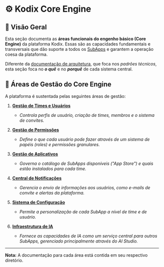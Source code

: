 # ⚙️ Kodix Core Engine

## 📖 Visão Geral

Esta seção documenta as **áreas funcionais do engenho básico (Core Engine)** da plataforma Kodix. Essas são as capacidades fundamentais e transversais que dão suporte a todos os [SubApps](../../subapps/README.md) e garantem a operação coesa da plataforma.

Diferente da [documentação de arquitetura](../architecture/README.md), que foca nos _padrões técnicos_, esta seção foca no **_o quê_** e no **_porquê_** de cada sistema central.

## 🚀 Áreas de Gestão do Core Engine

A plataforma é sustentada pelas seguintes áreas de gestão:

1.  **[Gestão de Times e Usuários](./01-user-and-team-management/)**

    - _Controla perfis de usuário, criação de times, membros e o sistema de convites._

2.  **[Gestão de Permissões](./02-permissions-management/)**

    - _Define o que cada usuário pode fazer através de um sistema de papéis (roles) e permissões granulares._

3.  **[Gestão de Aplicativos](./03-app-management/)**

    - _Governa o catálogo de SubApps disponíveis ("App Store") e quais estão instalados para cada time._

4.  **[Central de Notificações](./04-notification-center/)**

    - _Gerencia o envio de informações aos usuários, como e-mails de convite e alertas da plataforma._

5.  **[Sistema de Configuração](./05-configuration-system/)**

    - _Permite a personalização de cada SubApp a nível de time e de usuário._

6.  **[Infraestrutura de IA](./06-ai-infrastructure/)**
    - _Fornece as capacidades de IA como um serviço central para outros SubApps, gerenciado principalmente através do AI Studio._

---

**Nota:** A documentação para cada área está contida em seu respectivo diretório.
